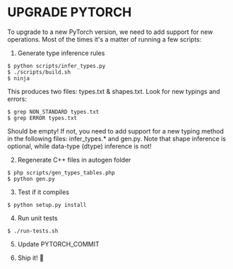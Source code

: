UPGRADE PYTORCH
===============

To upgrade to a new PyTorch version, we need to add support for new operations.
Most of the times it's a matter of running a few scripts:

1) Generate type inference rules
```
$ python scripts/infer_types.py
$ ./scripts/build.sh
$ ninja
```

This produces two files: types.txt & shapes.txt.
Look for new typings and errors:
```
$ grep NON_STANDARD types.txt
$ grep ERROR types.txt
```

Should be empty! If not, you need to add support for a new typing method
in the following files: infer_types.* and gen.py.
Note that shape inference is optional, while data-type (dtype) inference is not!

2) Regenerate C++ files in autogen folder
```
$ php scripts/gen_types_tables.php
$ python gen.py
```

3) Test if it compiles
```
$ python setup.py install
```

4) Run unit tests
```
$ ./run-tests.sh
```

5) Update PYTORCH_COMMIT

6) Ship it! 🚀
